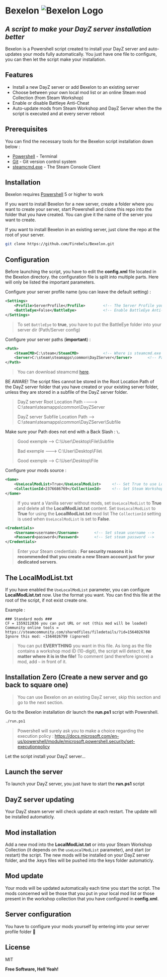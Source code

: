 # Bexelon ![Bexelon Logo](https://i.ibb.co/GWhXyMK/Bexelon-50-no-bg.png)
## _A script to make your DayZ server installation better_

Bexelon is a Powershell script created to install your DayZ server and auto-updates your mods fully automatically. You just have one file to configure, you can then let the script make your installation.

## Features

- Install a new DayZ server or add Bexelon to an existing server
- Choose between your own local mod list or an online Steam mod Collection (from Steam Workshop)
- Enable or disable Battleye Anti-Cheat
- Auto-update mods from Steam Workshop and DayZ Server when the the script is executed and at every server reboot

## Prerequisites

You can find the necessary tools for the Bexelon script installation down below :

- [Powershell](https://docs.microsoft.com/en-us/powershell/scripting/overview) - Terminal
- [Git](https://git-scm.com/) - Git version control system
- [steamcmd.exe](https://developer.valvesoftware.com/wiki/SteamCMD#Downloading_SteamCMD) - The Steam Console Client

## Installation

Bexelon requires [Powershell](https://docs.microsoft.com/en-us/powershell/scripting/overview) 5 or higher to work

If you want to install Bexelon for a new server, create a folder where you want to create your server, start Powershell and clone this repo into the folder that you have created. You can give it the name of the server you want to create.

If you want to install Bexelon in an existing server, just clone the repo at the root of your server.

```sh
git clone https://github.com/Firebels/Bexelon.git
```

## Configuration

Before launching the script, you have to edit the **config.xml** file located in the Bexelon directory. the configuration file is split into multiple parts.
Here will only be listed the important parameters.

Configure your server profile name (you can leave the default setting) :
```xml
<Settings>
	<Profile>ServerProfile</Profile>		<!-- The Server Profile you want to use (ex: ServerName) -->
	<BattleEye>False</BattleEye>			<!-- Enable BattleEye Anti-Cheat [True/False]? -->
</Settings>
```
> To set `BattleEye` to **true**, you have to put the BattleEye folder into your server dir (Path/Server config)

Configure your server paths (**important**) :

```xml
<Path>
	<SteamCMD>C:\steam</SteamCMD>	        <!-- Where is steamcmd.exe ? -->
	<Server>C:\steam\steamapps\common\DayZServer</Server>		<!-- Path to Game Server (ex: C:\servers\DayzServer) -->
</Path>
```
> You can download steamcmd [here](https://steamcdn-a.akamaihd.net/client/installer/steamcmd.zip).


BE AWARE! The script files cannot be stored in the Root Location Path of the DayZ server folder that you have created or your existing server folder, unless they are stored in a subfile of the DayZ server folder.

>	DayZ server Root Location Path ----> C:\steam\steamapps\common\DayZServer
>	
>	DayZ server Subfile Location Path --> C:\steam\steamapps\common\DayZServer\Subfile


Make sure your Path does not end with a Back Slash : `\`. 
>	Good exemple --> C:\User\Desktop\File\Subfile
>	
>	Bad exemple ---> C:\User\Desktop\File\ 
>	
>	Good exemple --> C:\User\Desktop\File


Configure your mods source :

```xml
<Game>
	<UseLocalModList>True</UseLocalModList>		<!-- Set True to use LocalModList.txt -->
	<CollectionId>2376686769</CollectionId>		<!-- Set Steam Workshop Collection ID (If API List) -->
</Game>
```
> If you want a Vanilla server without mods, set `UseLocalModList` to **True** and delete all the **LocalModList.txt** content.
> Set `UseLocalModList` to **True** for using the **LocalModList.txt** mod list
> The  `CollectionId` setting is used when `UseLocalModList` is set to **False**.

```xml
<Credentials> 
	<Username>username</Username>		<!-- Set steam username -->
	<Password>password</Password>		<!-- Set steam password -->
</Credentials>
```
> Enter your Steam credentials : **For security reasons it is recommended that you create a new Steam account just for your dedicated servers**.

## The LocalModList.txt
If you have enabled the `UseLocalModList` parameter, you can configure **LocalModList.txt** now. Use the format you want. You can find this file at the root of the script, if not exist create one.

Example :
```
### Standard mods ###
CF = 1559212036 you can put URL or not (this mod will be loaded)
Community online tools = https://steamcommunity.com/sharedfiles/filedetails/?id=1564026768
Ignore this mod: ~1564026799 (ignored)
```

> You can put **EVERYTHING** you want in this file. As long as the file contains a workshop mod ID (10-digit), the script will detect it, **no matter where it is in the file!**
To comment (and therefore ignore) a mod, add `~` in front of it.

## Installation Zero (Create a new server and go back to square one)

> You can use Bexelon on an existing DayZ server, skip this section and go to the next section.

Go to the Bexelon installation dir launch the **run.ps1** script with Powershell.

```sh
./run.ps1
```

> Powershell will surely ask you to make a choice regarding the execution policy :
> https://docs.microsoft.com/en-us/powershell/module/microsoft.powershell.security/set-executionpolicy

Let the script install your DayZ server...

## Launch the server

To launch your DayZ server, you just have to start the **run.ps1** script

## DayZ server updating

Your DayZ steam server will check update at each restart. The update will be installed automaticly.

## Mod installation

Add a new mod into the **LocalModList.txt** or into your Steam Workshop Collection (it depends on the `useLocalModList` parameter), and start (or restart) the script. The new mods will be installed on your DayZ server folder, and the .keys files will be pushed into the keys folder automaticly.

## Mod update

Your mods will be updated automatically each time you start the script. 
The mods concerned will be those that you put in your local mod list or those present in the workshop collection that you have configured in **config.xml**.

## Server configuration

You have to configure your mods yourself by entering into your server profile folder 🙂

## License

MIT 

**Free Software, Hell Yeah!**
